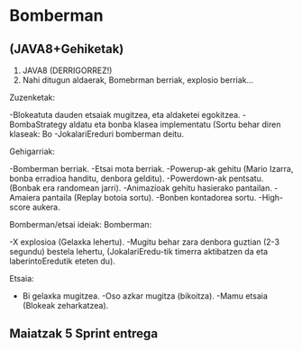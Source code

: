 # Bomberman
## (JAVA8+Gehiketak)
1. JAVA8 (DERRIGORREZ!)
2. Nahi ditugun aldaerak, Bomebrman berriak, explosio berriak...

Zuzenketak:

-Blokeatuta dauden etsaiak mugitzea, eta aldaketei egokitzea.
-BombaStrategy aldatu eta bonba klasea implementatu (Sortu behar diren klaseak: Bo
-JokalariEreduri bomberman deitu.

Gehigarriak:

-Bomberman berriak.
-Etsai mota berriak.
-Powerup-ak gehitu (Mario Izarra, bonba erradioa handitu, denbora gelditu).
-Powerdown-ak pentsatu. (Bonbak era randomean jarri).
-Animazioak gehitu hasierako pantailan.
-Amaiera pantaila (Replay botoia sortu).
-Bonben kontadorea sortu.
-High-score aukera.

Bomberman/etsai ideiak:
   Bomberman:

   -X explosioa (Gelaxka lehertu).
   -Mugitu behar zara denbora guztian (2-3 segundu) bestela lehertu, (JokalariEredu-tik timerra aktibatzen da eta laberintoEredutik eteten du).
   

   Etsaia:

   - Bi gelaxka mugitzea.
   -Oso azkar mugitza (bikoitza).
   -Mamu etsaia (Blokeak zeharkatzea).
   

## Maiatzak 5 Sprint entrega


